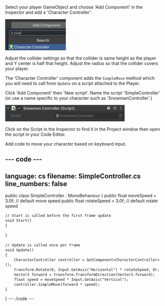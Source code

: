 Select your player GameObject and choose 'Add Component' in the Inspector and add a 'Character Controller'.

![The Character Controller component in the Inspector window.](images/character-component.png)

Adjust the collider settings so that the collider is same height as the player and Y center is half that height. Adjust the radius so that the collider covers your player. 

The 'Character Controller' component adds the `SimpleMove` method which you will need to call from `Update` on a script attached to the Player. 

Click 'Add Component' then 'New script'. Name the script 'SimpleController' (or use a name specific to your character such as 'SnowmanController'.)

![The Script component in the Inspector window with 'Player Controller' script populated.](images/snowman-controller.png)

Click on the Script in the Inspector to find it in the Project window then open the script in your Code Editor. 

Add code to move your character based on keyboard input. 


--- code ---
---
language: cs
filename: SimpleController.cs
line_numbers: false
---
public class SimpleController : MonoBehaviour
{
    public float moveSpeed = 3.0f; // default move speed
    public float rotateSpeed = 3.0f; // default rotate speed

    // Start is called before the first frame update
    void Start()
    {
        
    }

    // Update is called once per frame
    void Update()
    {
        CharacterController controller = GetComponent<CharacterController>();
        transform.Rotate(0, Input.GetAxis("Horizontal") * rotateSpeed, 0);
        Vector3 forward = transform.TransformDirection(Vector3.forward);
        float speed = moveSpeed * Input.GetAxis("Vertical");
        controller.SimpleMove(forward * speed);
    }
}
--- /code ---

